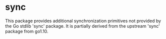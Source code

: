 # sync

This package provides additional synchronization primitives not provided by the
Go stdlib 'sync' package. It is partially derived from the upstream 'sync'
package from go1.10.
